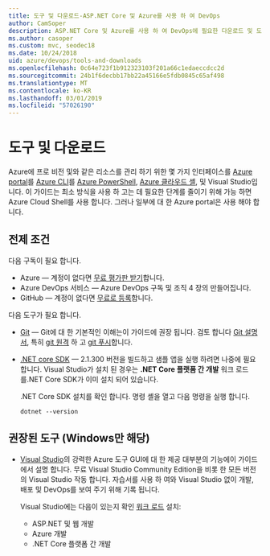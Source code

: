 ```yaml
---
title: 도구 및 다운로드-ASP.NET Core 및 Azure를 사용 하 여 DevOps
author: CamSoper
description: ASP.NET Core 및 Azure를 사용 하 여 DevOps에 필요한 다운로드 및 도구입니다.
ms.author: casoper
ms.custom: mvc, seodec18
ms.date: 10/24/2018
uid: azure/devops/tools-and-downloads
ms.openlocfilehash: 0c64e723f1b912323103f201a66c1edaeccdcc2d
ms.sourcegitcommit: 24b1f6decbb17bb22a45166e5fdb0845c65af498
ms.translationtype: MT
ms.contentlocale: ko-KR
ms.lasthandoff: 03/01/2019
ms.locfileid: "57026190"
---
```

# <a name="tools-and-downloads"></a>도구 및 다운로드

Azure에 프로 비전 및와 같은 리소스를 관리 하기 위한 몇 가지 인터페이스를 [Azure portal](https://portal.azure.com)를 [Azure CLI](/cli/azure/)를 [Azure PowerShell](/powershell/azure/overview), [Azure 클라우드 셸](https://shell.azure.com/bash), 및 Visual Studio입니다. 이 가이드는 최소 방식을 사용 하 고는 데 필요한 단계를 줄이기 위해 가능 하면 Azure Cloud Shell를 사용 합니다. 그러나 일부에 대 한 Azure portal은 사용 해야 합니다.

## <a name="prerequisites"></a>전제 조건

다음 구독이 필요 합니다.

* Azure &mdash; 계정이 없다면 [무료 평가판 받기](https://azure.microsoft.com/free/)합니다.
* Azure DevOps 서비스 &mdash; Azure DevOps 구독 및 조직 4 장의 만들어집니다.
* GitHub &mdash; 계정이 없다면 [무료로 등록](https://github.com/join)합니다.

다음 도구가 필요 합니다.

* [Git](https://git-scm.com/downloads) &mdash; Git에 대 한 기본적인 이해는이 가이드에 권장 됩니다. 검토 합니다 [Git 설명서](https://git-scm.com/doc), 특히 [git 원격](https://git-scm.com/docs/git-remote) 하 고 [git 푸시](https://git-scm.com/docs/git-push)합니다.
* [.NET core SDK](https://www.microsoft.com/net/download/) &mdash; 2.1.300 버전을 빌드하고 샘플 앱을 실행 하려면 나중에 필요 합니다. Visual Studio가 설치 된 경우는 **.NET Core 플랫폼 간 개발** 워크 로드를.NET Core SDK가 이미 설치 되어 있습니다.

    .NET Core SDK 설치를 확인 합니다. 명령 셸을 열고 다음 명령을 실행 합니다.

    ```console
    dotnet --version
    ```

## <a name="recommended-tools-windows-only"></a>권장된 도구 (Windows만 해당)

* [Visual Studio](https://www.visualstudio.com/)의 강력한 Azure 도구 GUI에 대 한 제공 대부분의 기능에이 가이드에서 설명 합니다. 무료 Visual Studio Community Edition을 비롯 한 모든 버전의 Visual Studio 작동 합니다. 자습서를 사용 하 여와 Visual Studio 없이 개발, 배포 및 DevOps를 보여 주기 위해 기록 됩니다.

  Visual Studio에는 다음이 있는지 확인 [워크 로드](/visualstudio/install/modify-visual-studio) 설치:

  * ASP.NET 및 웹 개발
  * Azure 개발
  * .NET Core 플랫폼 간 개발
